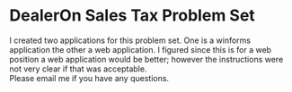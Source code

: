 # DealerOn Sales Tax Problem Set
I created two applications for this problem set. One is a winforms application the other a web application. I figured since this is for a web position a web application would be better; however the instructions were not very clear if that was acceptable.  
Please email me if you have any questions.
